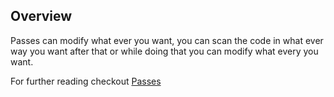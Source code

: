 ## Overview
Passes can modify what ever you want, you can scan the code in what ever way you want
after that or while doing that you can modify what every you want.

For further reading checkout [Passes](https://mlir.llvm.org/docs/Passes/)
